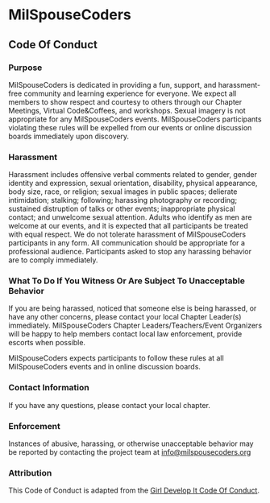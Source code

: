 # MilSpouseCoders
## Code Of Conduct

### Purpose
MilSpouseCoders is dedicated in providing a fun, support, and harassment-free community and learning experience for everyone. We expect all members to show respect and courtesy to others through our Chapter Meetings, Virtual Code&Coffees, and workshops. Sexual imagery is not appropriate for any MilSpouseCoders events. MilSpouseCoders participants violating these rules will be expelled from our events or online discussion boards immediately upon discovery. 

### Harassment
Harassment includes offensive verbal comments related to gender, gender identity and expression, sexual orientation, disability, physical appearance, body size, race, or religion; sexual images in public spaces; delierate intimidation; stalking; following; harassing photography or recording; sustained distruption of talks or other events; inappropriate physical contact; and unwelcome sexual attention. Adults who identify as men are welcome at our events, and it is expected that all participants be treated with equal respect. We do not tolerate harassment of MilSpouseCoders participants in any form. All communication should be appropriate for a professional audience. Participants asked to stop any harassing behavior are to comply immediately.

### What To Do If You Witness Or Are Subject To Unacceptable Behavior
If you are being harassed, noticed that someone else is being harassed, or have any other concerns, please contact your local Chapter Leader(s) immediately. 
MilSpouseCoders Chapter Leaders/Teachers/Event Organizers will be happy to help members contact local law enforcement, provide escorts when possible.

MilSpouseCoders expects participants to follow these rules at all MilSpouseCoders events and in online discussion boards.

### Contact Information
If you have any questions, please contact your local chapter.

### Enforcement
Instances of abusive, harassing, or otherwise unacceptable behavior may be reported by contacting the project team at info@milspousecoders.org

### Attribution
This Code of Conduct is adapted from the [Girl Develop It Code Of Conduct].


[Girl Develop It Code Of Conduct]: <https://www.girldevelopit.com/code-of-conduct>
